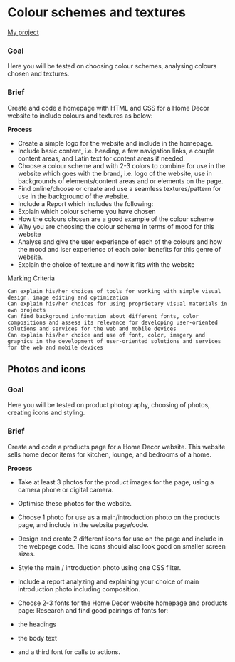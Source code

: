 # Colour schemes and textures

[My project](https://design2-iselin-haugen.netlify.app/)

### Goal
Here you will be tested on choosing colour schemes, analysing colours chosen and textures.

### Brief
Create and code a homepage with HTML and CSS for a Home Decor website to include colours and textures as below:

**Process**

- Create a simple logo for the website and include in the homepage.
- Include basic content, i.e. heading, a few navigation links, a couple content areas, and Latin text for content areas if needed.
- Choose a colour scheme and with 2-3 colors to combine for use in the website which goes with the brand, i.e. logo of the website, use in backgrounds of elements/content areas and or elements on the page.
- Find online/choose or create and use a seamless textures/pattern for use in the background of the website.
- Include a Report which includes the following:
- Explain which colour scheme you have chosen
- How the colours chosen are a good example of the colour scheme
- Why you are choosing the colour scheme in terms of mood for this website
- Analyse and give the user experience of each of the colours and how the mood and iser experience of each color benefits for this genre of website.
- Explain the choice of texture and how it fits with the website

Marking Criteria

    Can explain his/her choices of tools for working with simple visual design, image editing and optimization
    Can explain his/her choices for using proprietary visual materials in own projects
    Can find background information about different fonts, color compositions and assess its relevance for developing user-oriented solutions and services for the web and mobile devices
    Can explain his/her choice and use of font, color, imagery and graphics in the development of user-oriented solutions and services for the web and mobile devices
    

## Photos and icons

### Goal
Here you will be tested on product photography, choosing of photos, creating icons and styling.

### Brief
Create and code a products page for a Home Decor website. This website sells home decor items for kitchen, lounge, and bedrooms of a home.

**Process**

- Take at least 3 photos for the product images for the page, using a camera phone or digital camera.
- Optimise these photos for the website.
- Choose 1 photo for use as a main/introduction photo on the products page, and include in the website page/code.
- Design and create 2 different icons for use on the page and include in the webpage code. The icons should also look good on smaller screen sizes.
- Style the main / introduction photo using one CSS filter.
- Include a report analyzing and explaining your choice of main introduction photo including composition.


- Choose 2-3 fonts for the Home Decor website homepage and products page: Research and find good pairings of fonts for:
- the headings
- the body text
- and a third font for calls to actions.
    

